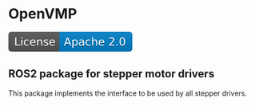 # OpenVMP

[![Licence](license.svg)](https://opensource.org/licenses/Apache-2.0)

## ROS2 package for stepper motor drivers

This package implements the interface to be used by all stepper drivers.
